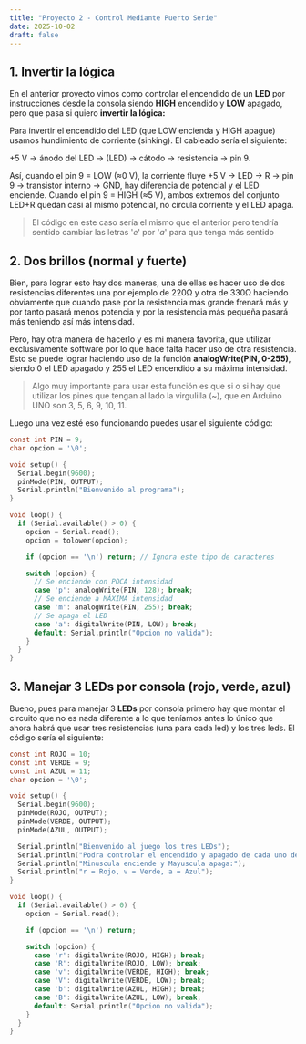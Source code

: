 ```yaml
---
title: "Proyecto 2 - Control Mediante Puerto Serie"
date: 2025-10-02
draft: false
---
```

## 1. Invertir la lógica

En el anterior proyecto vimos como controlar el encendido de un **LED** por instrucciones desde la consola siendo **HIGH** encendido y **LOW** apagado, pero que pasa si quiero **invertir la lógica:**

Para invertir el encendido del LED (que LOW encienda y HIGH apague) usamos hundimiento de corriente (sinking). El cableado sería el siguiente:

+5 V → ánodo del LED → (LED) → cátodo → resistencia → pin 9. 

Así, cuando el pin 9 = LOW (≈0 V), la corriente fluye +5 V → LED → R → pin 9 → transistor interno → GND, hay diferencia de potencial y el LED enciende. Cuando el pin 9 = HIGH (≈5 V), ambos extremos del conjunto LED+R quedan casi al mismo potencial, no circula corriente y el LED apaga.

> El código en este caso sería el mismo que el anterior pero tendría sentido cambiar las letras '*e*' por '*a*' para que tenga más sentido

## 2. Dos brillos (normal y fuerte)

Bien, para lograr esto hay dos maneras, una de ellas es hacer uso de dos resistencias diferentes una por ejemplo de 220Ω y otra de 330Ω haciendo obviamente que cuando pase por la resistencia más grande frenará más y por tanto pasará menos potencia y por la resistencia más pequeña pasará más teniendo así más intensidad.

Pero, hay otra manera de hacerlo y es mi manera favorita, que utilizar exclusivamente software por lo que hace falta hacer uso de otra resistencia. Esto se puede lograr haciendo uso de la función **analogWrite(PIN, 0-255)**, siendo 0 el LED apagado y 255 el LED encendido a su máxima intensidad. 

> Algo muy importante para usar esta función es que si o si hay que utilizar los pines que tengan al lado la virgulilla (~), que en Arduino UNO son 3, 5, 6, 9, 10, 11.

Luego una vez esté eso funcionando puedes usar el siguiente código:

```c
const int PIN = 9;
char opcion = '\0';

void setup() {
  Serial.begin(9600);
  pinMode(PIN, OUTPUT);
  Serial.println("Bienvenido al programa");
}

void loop() {
  if (Serial.available() > 0) {
    opcion = Serial.read();
    opcion = tolower(opcion);

    if (opcion == '\n') return; // Ignora este tipo de caracteres

    switch (opcion) {
      // Se enciende con POCA intensidad
      case 'p': analogWrite(PIN, 128); break;
      // Se enciende a MÁXIMA intensidad
      case 'm': analogWrite(PIN, 255); break;
      // Se apaga el LED
      case 'a': digitalWrite(PIN, LOW); break;
      default: Serial.println("Opcion no valida");
    }
  }
}
```


## 3. Manejar 3 LEDs por consola (rojo, verde, azul)

Bueno, pues para manejar 3 **LEDs** por consola primero hay que montar el circuito que no es nada diferente a lo que teníamos antes lo único que ahora habrá que usar tres resistencias (una para cada led) y los tres leds. El código sería el siguiente:

```c
const int ROJO = 10;
const int VERDE = 9;
const int AZUL = 11;
char opcion = '\0';

void setup() {
  Serial.begin(9600);
  pinMode(ROJO, OUTPUT);
  pinMode(VERDE, OUTPUT);
  pinMode(AZUL, OUTPUT);

  Serial.println("Bienvenido al juego los tres LEDs");
  Serial.println("Podra controlar el encendido y apagado de cada uno de ellos");
  Serial.println("Minuscula enciende y Mayuscula apaga:");
  Serial.println("r = Rojo, v = Verde, a = Azul");
}

void loop() {
  if (Serial.available() > 0) {
    opcion = Serial.read();

    if (opcion == '\n') return;

    switch (opcion) {
      case 'r': digitalWrite(ROJO, HIGH); break;
      case 'R': digitalWrite(ROJO, LOW); break;
      case 'v': digitalWrite(VERDE, HIGH); break;
      case 'V': digitalWrite(VERDE, LOW); break;
      case 'b': digitalWrite(AZUL, HIGH); break;
      case 'B': digitalWrite(AZUL, LOW); break;
      default: Serial.println("Opcion no valida");
    }
  }
}
```
